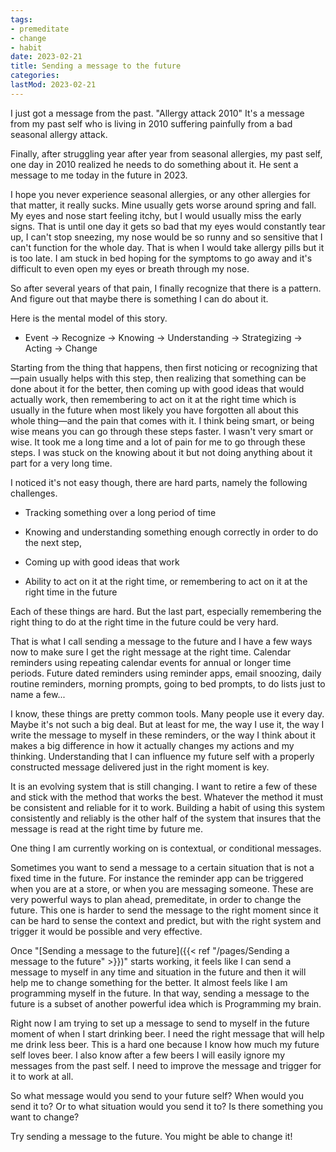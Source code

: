 ```yaml
---
tags:
- premeditate
- change
- habit
date: 2023-02-21
title: Sending a message to the future
categories:
lastMod: 2023-02-21
---
```

I just got a message from the past. "Allergy attack 2010" It's a message from my past self who is living in 2010 suffering painfully from a bad seasonal allergy attack.

Finally, after struggling year after year from seasonal allergies, my past self, one day in 2010 realized he needs to do something about it. He sent a message to me today in the future in 2023.

I hope you never experience seasonal allergies, or any other allergies for that matter, it really sucks. Mine usually gets worse around spring and fall. My eyes and nose start feeling itchy, but I would usually miss the early signs. That is until one day it gets so bad that my eyes would constantly tear up, I can't stop sneezing, my nose would be so runny and so sensitive that I can't function for the whole day. That is when I would take allergy pills but it is too late. I am stuck in bed hoping for the symptoms to go away and it's difficult to even open my eyes or breath through my nose.

So after several years of that pain, I finally recognize that there is a pattern. And figure out that maybe there is something I can do about it.

Here is the mental model of this story.

  + Event → Recognize → Knowing → Understanding → Strategizing -> Acting → Change

Starting from the thing that happens, then first noticing or recognizing that—pain usually helps with this step, then realizing that something can be done about it for the better, then coming up with good ideas that would actually work, then  remembering to act on it at the right time which is usually in the future when most likely you have forgotten all about this whole thing—and the pain that comes with it. I think being smart, or being wise means you can go through these steps faster. I wasn't very smart or wise. It took me a long time and a lot of pain for me to go through these steps. I was stuck on the knowing about it but not doing anything about it part for a very long time.

I noticed it's not easy though, there are hard parts, namely the following challenges.

  + Tracking something over a long period of time

  + Knowing and understanding something enough correctly in order to do the next step,

  + Coming up with good ideas that work

  + Ability to act on it at the right time, or remembering to act on it at the right time in the future

Each of these things are hard. But the last part, especially remembering the right thing to do at the right time in the future could be very hard.

That is what I call sending a message to the future and I have a few ways now to make sure I get the right message at the right time. Calendar reminders using repeating calendar events for annual or longer time periods. Future dated reminders using reminder apps, email snoozing, daily routine reminders, morning prompts, going to bed prompts, to do lists just to name a few...

I know, these things are pretty common tools. Many people use it every day. Maybe it's not such a big deal. But at least for me, the way I use it, the way I write the message to myself in these reminders, or the way I think about it makes a big difference in how it actually changes my actions and my thinking. Understanding that I can influence my future self with a properly constructed message delivered just in the right moment is key.

It is an evolving system that is still changing. I want to retire a few of these and stick with the method that works the best. Whatever the method it must be consistent and reliable for it to work. Building a habit of using this system consistently and reliably is the other half of the system that insures that the message is read at the right time by future me.

One thing I am currently working on is contextual, or conditional messages.

Sometimes you want to send a message to a certain situation that is not a fixed time in the future. For instance the reminder app can be triggered when you are at a store, or when you are messaging someone. These are very powerful ways to plan ahead, premeditate, in order to change the future. This one is harder to send the message to the right moment since it can be hard to sense the context and predict, but with the right system and trigger it would be possible and very effective.

Once "[Sending a message to the future]({{< ref "/pages/Sending a message to the future" >}})" starts working, it feels like I can send a message to myself in any time and situation in the future and then it will help me to change something for the better. It almost feels like I am programming myself in the future. In that way, sending a message to the future is a subset of another powerful idea which is Programming my brain.

Right now I am trying to set up a message to send to myself in the future moment of when I start drinking beer. I need the right message that will help me drink less beer. This is a hard one because I know how much my future self loves beer. I also know after a few beers I will easily ignore my messages from the past self. I need to improve the message and trigger for it to work at all.

So what message would you send to your future self? When would you send it to? Or to what situation would you send it to? Is there something you want to change?

Try sending a message to the future. You might be able to change it!
